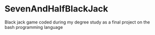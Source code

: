 # SevenAndHalfBlackJack
Black jack game coded during my degree study as a final project on the bash programming language
